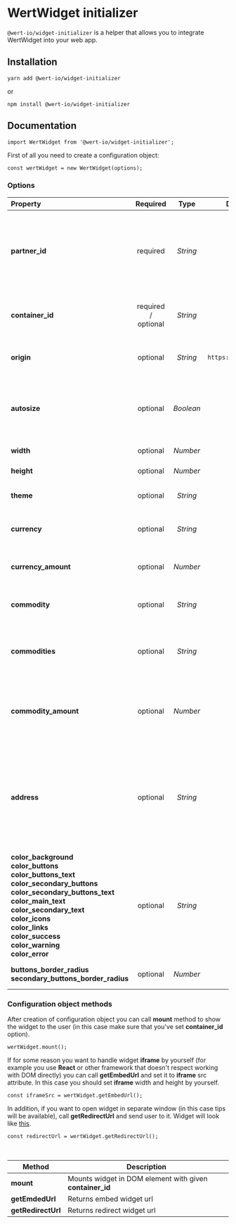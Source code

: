 # WertWidget initializer

`@wert-io/widget-initializer` is a helper that allows you to integrate WertWidget into your web app.

## Installation

```
yarn add @wert-io/widget-initializer
```

or

```
npm install @wert-io/widget-initializer
```

## Documentation

```
import WertWidget from '@wert-io/widget-initializer';
```

First of all you need to create a configuration object:

```
const wertWidget = new WertWidget(options);
```

### Options

| Property | Required | Type | Default value | Possible value(s) | Description |
| :--- | :---: | :---: | :---: | :---: | --- |
| **partner_id** | required | *String* | | | **partner_id** will be given after registering you as a partner, it's needed to track your comissions and statistics. If you don't have one, [contact us](https://wert.io/for-partners) |
| **container_id** | required / optional | *String* | | | id of widget parent DOM element, needed if you want to use **mount** method |
| **origin** | optional | *String* | `https://widget.wert.io/` | `https://sandbox.wert.io/` | Needed to initialize widget on specific environment |
| **autosize** | optional | *Boolean* | `false` | `true, false` | Widget will use 100% width and 100% height of parent element, if "true" **width** and **height** options are ignored |
| **width** | optional | *Number* | | | Widget width in pixels |
| **height** | optional | *Number* | | | Widget height in pixels |
| **theme** | optional | *String* | | `dark` | Widget will use theme colors as base |
| **currency** | optional | *String* | `USD` | `USD, EUR` | Default currency that will be selected in widget |
| **currency_amount** | optional | *Number* | | | Default currency amount that will be prefilled in widget |
| **commodity** | optional | *String* | `BTC` | `BTC, ETH, XTZ` | Default commodity that will be selected in widget |
| **commodities** | optional | *String* | | | Comma separated commodity values that will be available for user for selection |
| **commodity_amount** | optional | *Number* | | | Default commodity amount that will be prefilled in widget, ignored if **currency_amount** was set |
| **address** | optional | *String* | | | Address is checked for validity based on which **commodity** is set, if commodity is not set then BTC is used by default. If address is invalid - this option is ignored |
| **color_background<br>color_buttons<br>color_buttons_text<br>color_secondary_buttons<br>color_secondary_buttons_text<br>color_main_text<br>color_secondary_text<br>color_icons<br>color_links<br>color_success<br>color_warning<br>color_error** | optional | *String* | | | Custom colors of elements |
| **buttons_border_radius<br>secondary_buttons_border_radius** | optional | *Number* | `4` | | Custom radius of elements (in pixels) |

### Configuration object methods

After creation of configuration object you can call **mount** method to show the widget to the user (in this case make sure that you've set **container_id** option).

```
wertWidget.mount();
```

If for some reason you want to handle widget **iframe** by yourself (for example you use **React** or other framework that doesn't respect working with DOM directly) you can call **getEmbedUrl** and set it to **iframe** src attribute. In this case you should set **iframe** width and height by yourself.

```
const iframeSrc = wertWidget.getEmbedUrl();
```

In addition, if you want to open widget in separate window (in this case tips will be available), call **getRedirectUrl** and send user to it. Widget will look like [this](https://widget.wert.io/default/redirect).

```
const redirectUrl = wertWidget.getRedirectUrl();
```

<br>

| Method | Description |
| --- | --- |
| **mount** | Mounts widget in DOM element with given **container_id** |
| **getEmdedUrl** | Returns embed widget url |
| **getRedirectUrl** | Returns redirect widget url |